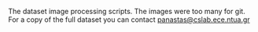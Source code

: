 The dataset image processing scripts. 
The images were too many for git. For a copy of the full dataset you can contact panastas@cslab.ece.ntua.gr
